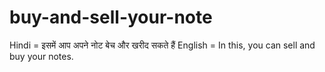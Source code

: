 # buy-and-sell-your-note
Hindi = इसमें आप अपने नोट बेच और खरीद सकते हैं     English = In this, you can sell and buy your notes.
